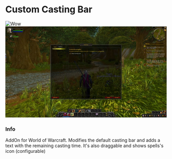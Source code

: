 # Custom Casting Bar

![Wow](https://github.com/jrsanjuan/custom-casting-bar/blob/master/Media/wow.gif)
![Wowsettings](https://github.com/jrsanjuan/custom-casting-bar/blob/master/Media/settings.jpg)

### Info

AddOn for World of Warcraft.
Modifies the default casting bar and adds a text with the remaining casting time. It's also draggable and shows spells's icon (configurable)
